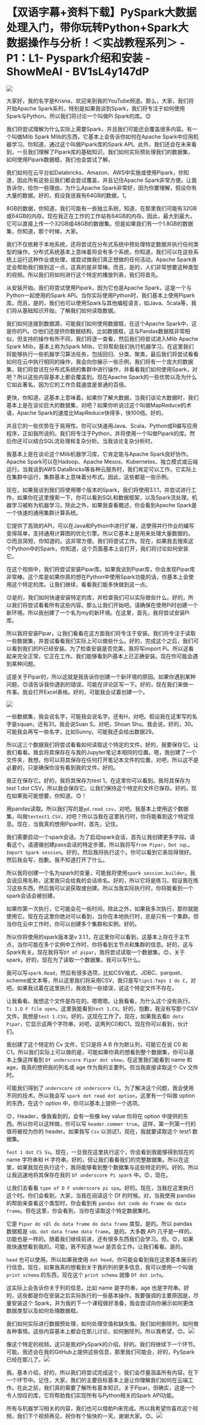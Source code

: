 # 【双语字幕+资料下载】PySpark大数据处理入门，带你玩转Python+Spark大数据操作与分析！＜实战教程系列＞ - P1：L1- Pyspark介绍和安装 - ShowMeAI - BV1sL4y147dP

![](img/ee846c25d771f30e25168217f8991826_0.png)

大家好，我的名字是Krisna，欢迎来到我的YouTube频道。那么，大家，我们将开始Apache Spark系列，特别是如果我谈到Spark，我们将专注于如何使用Spark与Python。所以我们将讨论一个叫做Pi Spark的库。😊

我们将尝试理解为什么实际上需要Spark，并且我们可能还会覆盖很多内容。有一个叫做Mlib Spark Mlib的东西，它基本上会告诉你如何在Apache Spark中应用机器学习。你知道，通过这个叫做Pipark库的Spark API。此外，我们还会在未来看到，一旦我们理解了Pipark库的基础知识，我们如何实际预处理我们的数据集，如何使用Pipark数据框，我们也会尝试了解。

我们如何在云平台如Databricks、Amazon、AWS中实施或使用Pipark，你知道，因此所有这些云我们都会尝试覆盖，并且记住Apache Spark非常方便。让我告诉你，给你一些理由，为什么Apache Spark非常好，因为你要理解，假设你有大量的数据。好的，假设我说我有64GB的数据，1。

8GB的数据，你知道，我们可能有一些独立系统，知道，在那里我们可能有32GB或64GB的内存。现在我正在工作的工作站有64GB的内存。因此，最大到最大，它可以直接上传一个32GB或48GB的数据集。但是如果我们有一个1.8GB的数据集，你知道，那个时候，大家。

我们不仅依赖于本地系统，还将尝试在分布式系统中预处理特定数据并执行任何类型的操作。分布式系统基本上意味着将会有多个系统，你知道，我们可以在这些系统上运行这种作业或处理，或尝试做我们真正想做的任何活动，Apache Spark肯定会帮助我们做到这一点，这真的是非常棒。而且，是的，人们非常想要这种类型的视频。所以我们将如何进行这个特定的播放列表，我们将首先。

从安装开始。我们将尝试使用Pipark，因为它也是Apache Spark，这是一个与Python一起使用的Spark API。当你实际使用Python时，我们基本上使用Pipark库。而且，是的，我们也可以使用Spark与其他编程语言，如Java、Scala等，我们将从基础知识开始，了解我们如何读取数据。

我们如何连接到数据源，可能我们如何使用数据框，在这个Apache Spark中，这是你的Pi。😊他们还提供你数据结构，比如数据框，这与Pandas数据框非常相似，但支持的操作有所不同，我们将逐一查看，然后我们将尝试进入Mlib Apache Spark Mlib，基本上称为Spark Mlib，它将帮助我们执行机器学习，在这里我们将能够执行一些机器学习算法任务，包括回归、分类、聚类，最后我们将尝试看看如何在云中执行相同的操作，我会向你展示一些示例，我们将有一个庞大的数据集，我们将尝试在分布式系统的集群中进行操作，并看看我们如何使用Spark，对吧？所以这些内容基本上都会覆盖到。现在Apache Spark的一些优势以及为什么它如此著名，因为它的工作负载速度是普通的百倍。

更快，你知道，这基本上意味着。如果你了解大数据，当我们谈论大数据时，我们基本上是在谈论巨大的数据集，对吧？如果你听说过这个叫做MapReduce的术语，Apache Spark的速度比MapReduce快得多，快100倍。好的。

并且它的一些优势在于易用性。你可以快速用Java、Scala、Python或R编写应用程序，正如我所说的。我们将专注于Python，并将使用一个叫做Pipark的库。然后你还可以结合SQL流处理和复杂分析。当我谈论复杂分析时。

我基本上是在谈论这个Mlib机器学习库，它肯定能与Apache Spark良好协作。Apache Spark可以在Hadoop、Apache Mesos、Kubernetes、独立模式或云端运行。当我谈到AWS DataBricks等各种云服务时，我们肯定可以工作。它实际上在集群中运行，集群基本上意味着分布式。因此，这些都是一些示例。

现在，如果我谈到我们将使用哪个版本的Spark，我们将使用3.1.1，并尝试进行工作。如果你在这里搜索一下，你可以看到SQL和数据框架，以及Spark流处理，机器学习被称为机器学习。除此之外，如果我查看概述，你会看到Apache Spark是一个快速的通用集群计算系统。

它提供了高效的API，可以在Java和Python中进行扩展，这使得并行作业的编写变得简单，支持通用计算图的优化引擎。所以它基本上是用来处理大量数据的。😊而且简短，你知道的。这非常方便。我们将尝试工作。现在，如果我去搜索这个Python中的Spark，你知道，这个页面基本上会打开，我们将讨论如何安装它。

在这个视频中，我们将尝试安装Pipar库。如果我谈到Pipar库，你会发现Pipar库非常棒。这个库是如果你真的想在Python中使用Spark功能的话，你基本上会使用这个特定的库。让我们继续，看看我们能多快做到这一点。

😊是的，我们如何快速安装特定的库，并检查我们可以实际做些什么。好的，所以我们将尝试看看所有这些内容。那么让我们开始吧。请确保在使用Pi时创建一个新环境。所以我创建了一个名为my的新环境。在这里，首先，我将尝试安装Pi库。

所以我将安装Pipar，让我们看看在这方面我们将专注于安装。我们将专注于读取一些数据集，并尝试看看我们实际上可以做些什么。好的，完成这个之后，我们可以看到我们的Pi已经安装。为了检查安装是否完美，我将写import Pi。所以这看起来完全正常，它正在工作。我们能够看到Pi基本上已正确安装。现在你可能会遇到某种问题。

这是关于Pipar的，所以这就是我告诉你创建一个新环境的原因。如果你遇到某种问题，😊请告诉我你遇到的错误，可能在评论区写一下。好的，现在我们来做一件事。我会打开Excel表格。好的，可能我会试着创建一个。

![](img/ee846c25d771f30e25168217f8991826_2.png)

一些数据集，我会说名字，可能我会说名字。还有H，对吧。假设我在这里写的名字是squan，还有31。我会说Suan S。对吧，Shoan Shu。我会说，好的，30。可能我会再写一些名字，比如Sunny。可能我还会给出数据29。

所以这三个数据我们将尝试看看如何读取这个特定的文件。好的，我要保存它。让我们看看。我会将其保存在与我的Jupyter笔记本相同的位置。嗯，我创建了一个文件夹，我想。你可以将其保存在任何打开笔记本文件的位置，对吧，所以这不是必要的，只是确保你没有看到我的文件。好的。

我正在保存它。好的，我将其保存为test 1。在这里你可以看到。我将其保存为test 1.dot CSV。所以我会保存它。让我们保持这个特定的文件已保存。好的，现在如果我可能想要，你知道。😊！[](img/ee846c25d771f30e25168217f8991826_4.png)

用pandas读取。所以我们写的是`pd.read_csv`，对吧。我基本上使用这个数据集，叫做`testest1.CSV`，对吧？所以当我在这里执行时，你将能看到这个特定信息。现在，当我真的想用Pipar时，首先，记住。

我们需要启动一个spark会话。为了启动spark会话，首先让我创建更多字段。请看这个。请遵循创建pass会话的特定步骤。所以我将写`from Pipar`，`Dot sqL`，`Import Spark session`。好的，然后我将执行这个。你可以看到它表现得很好。然后我会写，抱歉。我不知道打开了什么。

所以我将创建一个名为spark的变量，可能我将使用`spark session.builder`。我会说应用名称，这里我只会给我的会话命名。好的，所以它将是练习。假设我在练习这些东西。然后我可以说获取或创建。所以当我实际执行时，你将能看到一个spark会话会被创建。

如果你第一次执行，它可能会花一些时间，除此之外，如果我多次执行，那你就能使用它。现在在这里你绝对可以看到，当你在本地执行时，总是只有一个集群。但当你在云中工作时，你可以创建多个集群和实例。好的。

所以你将使用的spark版本是v 3.1.1，在这里你可以看到，这基本上存在于主节点，当你可能在多个实例中工作时，你将看到主节点和集群的信息。好的，这与Spark有关。现在我将写`Df of pipar`，我将尝试读取一个数据集。😊，关于spark。好的，现在为了读取一个数据集，我可以写什么。

我可以写`spark.Read`，然后有很多选项，比如CSV格式、JDBC、parquet、scheme或文本等，所以这里我们将采用CSV，我只是写`tips1.Teps 1 do C`，对吧。如果我试着在这里执行，我收到一些错误，说这个特定文件不存在。

让我看看。我想这个文件是存在的。嗯嗯嗯。让我看看，为什么这个没有执行。`Ti 1.D F file open`。这里我能看到`test 1.CV`。好的，抱歉，我没有写那个CSV文件。我想是`test 1.CSV`。好的，这现在工作了。现在，如果我去看`D dots Pipar`，它显示这两个字符串，对吧，这两列C0和C1。现在你可以看到，伙计们。

我创建了这个特定的 Cv 文件，它只是将 A B 作为默认列，可能它在说 C0 和 C1。所以我们实际上可以做的是，可能如果你真的想看到整个数据集，你可以基本上像这样看到 `Df underscore Pipar dot show`，在这里我们能看到 name 和 age，我真的想把我的列名或 age 作为我的主要列。但当我直接读取这个 Cv 文件时。

可能我们得到了 `underscore c0 underscore C1`。为了解决这个问题，我会使用不同的技术。所以我会写 `spark dot read dot option`，这里有一个叫做 option 的东西，在这个 option 中，你可以基本上提供一个选项。

😊，Header，像我看到的，会有一些像 key value 你将在 option 中提供的东西。所以你可以这样做，你可以写 `header.commer true`。这样，第一列第一行的值将被视为你的 header。如果我写 `Csv` 以测试1，现在，我就要读取这个 test1 数据集。

`Test 1 dot CS Sv`。现在，一旦我在这里执行这个，你会看到我能够得到现在的 name 字符串和 H 字符串。好的，但让我们看看我们的完整数据集。所以在这里，如果我现在执行这个，我将能够看到整个数据集与这些特定的列。好的。所以让我迅速地将其保存在我的 `Df underscore Pi spark` 中。😊，现在。

让我们去看看 `type of D F underscore pi spa`。好的。现在，当我在这里执行这个时。你们会看到，大家，当我在阅读这个 Df 的时候。对，当我使用 pandas 的帮助来查看这个类型时，你会看到有 `pandas dot code do frame do data frame`。但在这里，你会看到，当你在读取这个特定数据集时。

它是 `Pipar do sQl do data frame do data frame` 类型。是的。所以 pandas 数据框是 `sQL dot data frame data frame`。是的。大多数 API 几乎是一样的。功能也是一样的。随着我们继续前进，还有很多东西我们会学习。但。😊，如果我快速想看到我的。可能，我不知道 `head` 是否会工作。让我们看看。是的。

`head` 也可以使用。所以如果我使用 `dot head`，你可能会看到我在这里基本展示的行信息。现在，如果我真的想看到关于我的列的更多信息，我可以使用一个叫做 `print schema` 的东西，现在这个 `print schema` 就像 `Df dot info`。

这实际上会告诉你关于列的信息，比如 name 是字符串，age 也是字符串。好的，这些都是你在安装之后实际执行的一些基本操作。我要强调的主要原因是，尽量安装这个 Spark，并为我的下一个课程做好准备，我会尝试向你展示如何更改数据类型以及如何处理数据框。

我们如何实际进行数据预处理，如何处理空值和缺失值。我们如何删除列，如何做各种事情。这些内容基本上都会在那儿讨论，如何删除列。所以我希望。😊。![](img/ee846c25d771f30e25168217f8991826_6.png)

像这个特定的视频。这只是我对PySpark的介绍，好的。我们将继续下一个环节。可能。我还会在我的GitHub上提供这些信息，那里我们可能会，好的，PySpark已经在那儿了。![](img/ee846c25d771f30e25168217f8991826_8.png)

我。基本介绍，好的，所以我们将尝试完成这个，我们会尽量涵盖所有内容。在下一个环节中。记住，大家，我们的主要目标基本上是让你理解我们如何在云端工作。在此之前，我们真的需要了解所有基本知识，关于Pipar。但确实，这是一个令人惊叹的库，它将帮助我们实现所有与Python相关的Spark API功能。

所有与机器学习相关的内容，我们也可以借助Pi来完成。所以我希望你喜欢这个视频，我们下个视频再见，祝你有个愉快的一天。谢谢大家。😊。![](img/ee846c25d771f30e25168217f8991826_10.png)
